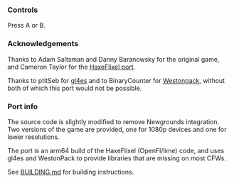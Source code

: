 ### Controls

Press A or B.

### Acknowledgements

Thanks to Adam Saltsman and Danny Baranowsky for the original game, and Cameron Taylor for the [HaxeFlixel port](https://github.com/ninjamuffin99/canabalt-hf).

Thanks to ptitSeb for [gl4es](https://github.com/ptitSeb/gl4es) and to BinaryCounter for [Westonpack](https://github.com/binarycounter/Westonpack/wiki), without both of which this port would not be possible.

### Port info

The source code is slightly modified to remove Newgrounds integration. Two versions of the game are provided, one for 1080p devices and one for lower resolutions.

The port is an arm64 build of the HaxeFlixel (OpenFl/lime) code, and uses gl4es and WestonPack to provide libraries that are missing on most CFWs.

See [BUILDING.md](https://github.com/PortsMaster/PortMaster-New/blob/main/ports/canabalt-hf/canabalt-hf/BUILDING.md) for building instructions.
